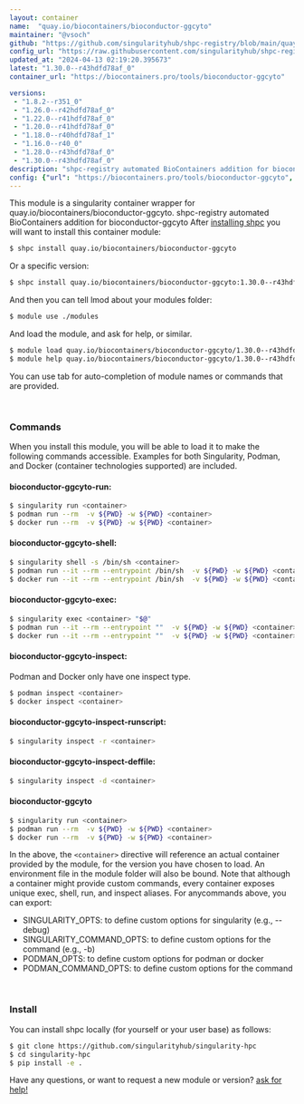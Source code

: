 ```yaml
---
layout: container
name:  "quay.io/biocontainers/bioconductor-ggcyto"
maintainer: "@vsoch"
github: "https://github.com/singularityhub/shpc-registry/blob/main/quay.io/biocontainers/bioconductor-ggcyto/container.yaml"
config_url: "https://raw.githubusercontent.com/singularityhub/shpc-registry/main/quay.io/biocontainers/bioconductor-ggcyto/container.yaml"
updated_at: "2024-04-13 02:19:20.395673"
latest: "1.30.0--r43hdfd78af_0"
container_url: "https://biocontainers.pro/tools/bioconductor-ggcyto"

versions:
 - "1.8.2--r351_0"
 - "1.26.0--r42hdfd78af_0"
 - "1.22.0--r41hdfd78af_0"
 - "1.20.0--r41hdfd78af_0"
 - "1.18.0--r40hdfd78af_1"
 - "1.16.0--r40_0"
 - "1.28.0--r43hdfd78af_0"
 - "1.30.0--r43hdfd78af_0"
description: "shpc-registry automated BioContainers addition for bioconductor-ggcyto"
config: {"url": "https://biocontainers.pro/tools/bioconductor-ggcyto", "maintainer": "@vsoch", "description": "shpc-registry automated BioContainers addition for bioconductor-ggcyto", "latest": {"1.30.0--r43hdfd78af_0": "sha256:7182467ecdde8c02879f21072c02023c596261fbfa064a8bfc7c799bb97755c0"}, "tags": {"1.8.2--r351_0": "sha256:eeb19f86d21dfddf29982993f3346c89883a325e5e5c923a29c75230ecbfe64b", "1.26.0--r42hdfd78af_0": "sha256:d0066f66e8f0005338c55876ee14456c3bbdc7916e1ef787cf71830932ec6165", "1.22.0--r41hdfd78af_0": "sha256:65f987da1fc57a70364d6e4a4ad2299012d07a91f47252722a340ac408a1daac", "1.20.0--r41hdfd78af_0": "sha256:357e45b7fc73e9230482b61ebcd131d30ed407cfbe1e130bcc16af00f3d2d926", "1.18.0--r40hdfd78af_1": "sha256:06ab331fe0308c9c012cacd896e5541446e3072c324406f7e83e0957a9b17673", "1.16.0--r40_0": "sha256:224ec8d998637f72f63de9b4ab60b1f8bcad340153f70a02cb8331be3cb470ad", "1.28.0--r43hdfd78af_0": "sha256:bade921444d11fed2ca0b2a242c19515b385daec297c6f7726450d9b3752935c", "1.30.0--r43hdfd78af_0": "sha256:7182467ecdde8c02879f21072c02023c596261fbfa064a8bfc7c799bb97755c0"}, "docker": "quay.io/biocontainers/bioconductor-ggcyto"}
---
```


This module is a singularity container wrapper for quay.io/biocontainers/bioconductor-ggcyto.
shpc-registry automated BioContainers addition for bioconductor-ggcyto
After [installing shpc](#install) you will want to install this container module:


```bash
$ shpc install quay.io/biocontainers/bioconductor-ggcyto
```

Or a specific version:

```bash
$ shpc install quay.io/biocontainers/bioconductor-ggcyto:1.30.0--r43hdfd78af_0
```

And then you can tell lmod about your modules folder:

```bash
$ module use ./modules
```

And load the module, and ask for help, or similar.

```bash
$ module load quay.io/biocontainers/bioconductor-ggcyto/1.30.0--r43hdfd78af_0
$ module help quay.io/biocontainers/bioconductor-ggcyto/1.30.0--r43hdfd78af_0
```

You can use tab for auto-completion of module names or commands that are provided.

<br>

### Commands

When you install this module, you will be able to load it to make the following commands accessible.
Examples for both Singularity, Podman, and Docker (container technologies supported) are included.

#### bioconductor-ggcyto-run:

```bash
$ singularity run <container>
$ podman run --rm  -v ${PWD} -w ${PWD} <container>
$ docker run --rm  -v ${PWD} -w ${PWD} <container>
```

#### bioconductor-ggcyto-shell:

```bash
$ singularity shell -s /bin/sh <container>
$ podman run --it --rm --entrypoint /bin/sh  -v ${PWD} -w ${PWD} <container>
$ docker run --it --rm --entrypoint /bin/sh  -v ${PWD} -w ${PWD} <container>
```

#### bioconductor-ggcyto-exec:

```bash
$ singularity exec <container> "$@"
$ podman run --it --rm --entrypoint ""  -v ${PWD} -w ${PWD} <container> "$@"
$ docker run --it --rm --entrypoint ""  -v ${PWD} -w ${PWD} <container> "$@"
```

#### bioconductor-ggcyto-inspect:

Podman and Docker only have one inspect type.

```bash
$ podman inspect <container>
$ docker inspect <container>
```

#### bioconductor-ggcyto-inspect-runscript:

```bash
$ singularity inspect -r <container>
```

#### bioconductor-ggcyto-inspect-deffile:

```bash
$ singularity inspect -d <container>
```



#### bioconductor-ggcyto

```bash
$ singularity run <container>
$ podman run --rm  -v ${PWD} -w ${PWD} <container>
$ docker run --rm  -v ${PWD} -w ${PWD} <container>
```


In the above, the `<container>` directive will reference an actual container provided
by the module, for the version you have chosen to load. An environment file in the
module folder will also be bound. Note that although a container
might provide custom commands, every container exposes unique exec, shell, run, and
inspect aliases. For anycommands above, you can export:

 - SINGULARITY_OPTS: to define custom options for singularity (e.g., --debug)
 - SINGULARITY_COMMAND_OPTS: to define custom options for the command (e.g., -b)
 - PODMAN_OPTS: to define custom options for podman or docker
 - PODMAN_COMMAND_OPTS: to define custom options for the command

<br>

### Install

You can install shpc locally (for yourself or your user base) as follows:

```bash
$ git clone https://github.com/singularityhub/singularity-hpc
$ cd singularity-hpc
$ pip install -e .
```

Have any questions, or want to request a new module or version? [ask for help!](https://github.com/singularityhub/singularity-hpc/issues)